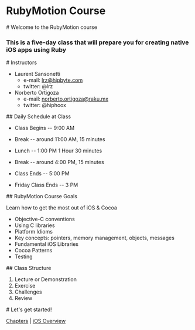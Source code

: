 # RubyMotion Course

<slide>
# Welcome to the RubyMotion course

### This is a five-day class that will prepare you for creating native iOS apps using Ruby

</slide>

<slide>
# Instructors

* Laurent Sansonetti 
  - e-mail: <lrz@hipbyte.com> 
  - twitter: @lrz
* Norberto Ortigoza 
  - e-mail: <norberto.ortigoza@raku.mx>
  - twitter: @hiphoox 

</slide>

<slide>
## Daily Schedule at Class

* Class Begins -- 9:00 AM
* Break        -- around 11:00 AM, 15 minutes
* Lunch        -- 1:00 PM 				  1 Hour 30 minutes
* Break        -- around 4:00 PM,  15 minutes
* Class Ends   -- 5:00 PM


* Friday Class Ends 	-- 3 PM

</slide>

<slide>
## RubyMotion Course Goals

Learn how to get the most out of iOS & Cocoa 

* Objective-C conventions
* Using C libraries
* Platform Idioms
* Key concepts: pointers, memory management, objects, messages
* Fundamental iOS Libraries
* Cocoa Patterns
* Testing

</slide>

<slide>
## Class Structure

1. Lecture or Demonstration
2. Exercise
3. Challenges
4. Review

</slide>

<slide>
# Let's get started!

[Chapters](../reveal.html) | 
[iOS Overview](../01-iOSOverview/reveal.html)

</slide>
